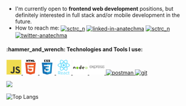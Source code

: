 - I'm currently open to **frontend web development** positions, but definitely interested in full stack and/or mobile development in the future.
- How to reach me: <a href="https://github.com/AnaScuturici" target="_blank"><img align="center" src="https://cdn.jsdelivr.net/npm/simple-icons@3.0.1/icons/github.svg" alt="sctrc_n" height="20" width="20" /></a>
<a href="https://linkedin.com/in/ana-scuturici-549bb215b/" target="_blank"><img align="center" src="https://cdn.jsdelivr.net/npm/simple-icons@3.0.1/icons/linkedin.svg" alt="linked-in-anatechma" height="20" width="20" /></a>
<a href="https://instagram.com/sctrc_n" target="_blank"><img align="center" src="https://cdn.jsdelivr.net/npm/simple-icons@3.0.1/icons/instagram.svg" alt="sctrc_n" height="20" width="20" /></a>
<a href="https://twitter.com/anatechma" target="_blank"><img align="center" src="https://cdn.jsdelivr.net/npm/simple-icons@3.0.1/icons/twitter.svg" alt="twitter-anatechma" height="20" width="20" /></a>

<h4 align="left">:hammer_and_wrench: Technologies and Tools I use:</h4>
<p align="left">
  <a href="https://developer.mozilla.org/en-US/docs/Web/JavaScript" target="_blank"> <img src="https://raw.githubusercontent.com/devicons/devicon/master/icons/javascript/javascript-original.svg" alt="javascript" width="40" height="40"/> </a>
    <a href="https://www.w3.org/html/" target="_blank"> <img src="https://raw.githubusercontent.com/devicons/devicon/master/icons/html5/html5-original-wordmark.svg" alt="html5" width="40" height="40"/> </a>
    <a href="https://www.w3schools.com/css/" target="_blank"> <img src="https://raw.githubusercontent.com/devicons/devicon/master/icons/css3/css3-original-wordmark.svg" alt="css3" width="40" height="40"/> </a>
<a href="https://reactjs.org/" target="_blank"> <img src="https://raw.githubusercontent.com/devicons/devicon/master/icons/react/react-original-wordmark.svg" alt="react" width="40" height="40"/> </a>
      <a href="https://nodejs.org" target="_blank"> <img src="https://raw.githubusercontent.com/devicons/devicon/master/icons/nodejs/nodejs-original-wordmark.svg" alt="nodejs" width="40" height="40"/> </a>
    <a href="https://expressjs.com" target="_blank"> <img src="https://raw.githubusercontent.com/devicons/devicon/master/icons/express/express-original-wordmark.svg" alt="express" width="40" height="40"/> </a>
<a href="https://www.postman.com/" target="_blank"> <img src="https://www.vectorlogo.zone/logos/getpostman/getpostman-icon.svg" alt="postman" width="40" height="40"/> </a>
<a href="https://git-scm.com/" target="_blank"> <img src="https://www.vectorlogo.zone/logos/git-scm/git-scm-icon.svg" alt="git" width="40" height="40"/> </a>
    </p>

<a href="">
  <img align="centre" src="https://github-readme-stats.vercel.app/api?username=AnaScuturici&count_private=true&include_all_commits=true&show_icons=true&title_color=476d76&text_color=476d76&icon_color=E34C26&bg_color=d6e9ee" />
<a />
  
![Top Langs](https://github-readme-stats.vercel.app/api/top-langs/?username=AnaScuturici&layout=compact&title_color=476d76&text_color=476d76&icon_color=476d76&bg_color=d6e9ee)
